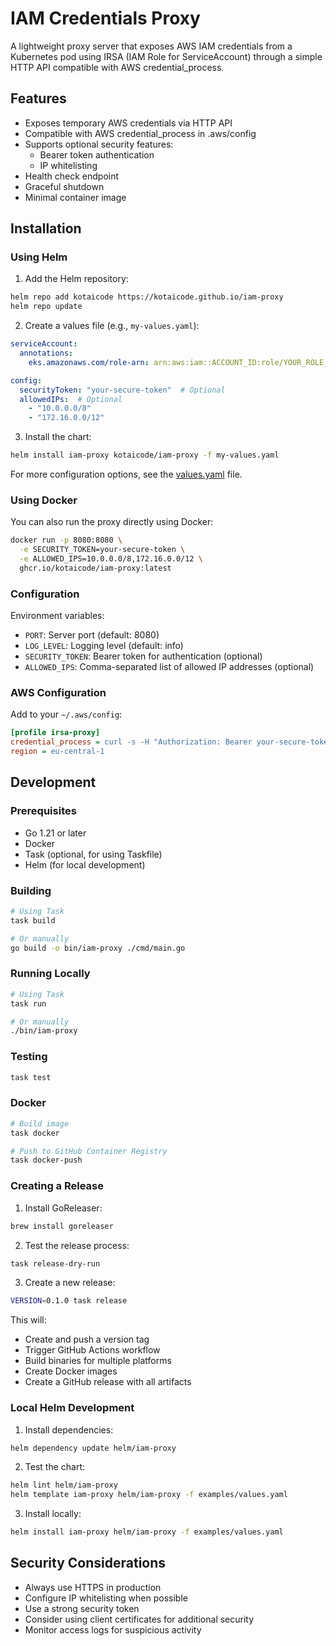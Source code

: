 # IAM Credentials Proxy

A lightweight proxy server that exposes AWS IAM credentials from a Kubernetes pod using IRSA (IAM Role for ServiceAccount) through a simple HTTP API compatible with AWS credential_process.

## Features

- Exposes temporary AWS credentials via HTTP API
- Compatible with AWS credential_process in .aws/config
- Supports optional security features:
  - Bearer token authentication
  - IP whitelisting
- Health check endpoint
- Graceful shutdown
- Minimal container image

## Installation

### Using Helm

1. Add the Helm repository:
```bash
helm repo add kotaicode https://kotaicode.github.io/iam-proxy
helm repo update
```

2. Create a values file (e.g., `my-values.yaml`):
```yaml
serviceAccount:
  annotations:
    eks.amazonaws.com/role-arn: arn:aws:iam::ACCOUNT_ID:role/YOUR_ROLE_NAME

config:
  securityToken: "your-secure-token"  # Optional
  allowedIPs:  # Optional
    - "10.0.0.0/8"
    - "172.16.0.0/12"
```

3. Install the chart:
```bash
helm install iam-proxy kotaicode/iam-proxy -f my-values.yaml
```

For more configuration options, see the [values.yaml](helm/iam-proxy/values.yaml) file.

### Using Docker

You can also run the proxy directly using Docker:

```bash
docker run -p 8080:8080 \
  -e SECURITY_TOKEN=your-secure-token \
  -e ALLOWED_IPS=10.0.0.0/8,172.16.0.0/12 \
  ghcr.io/kotaicode/iam-proxy:latest
```

### Configuration

Environment variables:

- `PORT`: Server port (default: 8080)
- `LOG_LEVEL`: Logging level (default: info)
- `SECURITY_TOKEN`: Bearer token for authentication (optional)
- `ALLOWED_IPS`: Comma-separated list of allowed IP addresses (optional)

### AWS Configuration

Add to your `~/.aws/config`:

```ini
[profile irsa-proxy]
credential_process = curl -s -H "Authorization: Bearer your-secure-token" http://localhost:8080/credentials
region = eu-central-1
```

## Development

### Prerequisites

- Go 1.21 or later
- Docker
- Task (optional, for using Taskfile)
- Helm (for local development)

### Building

```bash
# Using Task
task build

# Or manually
go build -o bin/iam-proxy ./cmd/main.go
```

### Running Locally

```bash
# Using Task
task run

# Or manually
./bin/iam-proxy
```

### Testing

```bash
task test
```

### Docker

```bash
# Build image
task docker

# Push to GitHub Container Registry
task docker-push
```

### Creating a Release

1. Install GoReleaser:
```bash
brew install goreleaser
```

2. Test the release process:
```bash
task release-dry-run
```

3. Create a new release:
```bash
VERSION=0.1.0 task release
```

This will:
- Create and push a version tag
- Trigger GitHub Actions workflow
- Build binaries for multiple platforms
- Create Docker images
- Create a GitHub release with all artifacts

### Local Helm Development

1. Install dependencies:
```bash
helm dependency update helm/iam-proxy
```

2. Test the chart:
```bash
helm lint helm/iam-proxy
helm template iam-proxy helm/iam-proxy -f examples/values.yaml
```

3. Install locally:
```bash
helm install iam-proxy helm/iam-proxy -f examples/values.yaml
```

## Security Considerations

- Always use HTTPS in production
- Configure IP whitelisting when possible
- Use a strong security token
- Consider using client certificates for additional security
- Monitor access logs for suspicious activity 